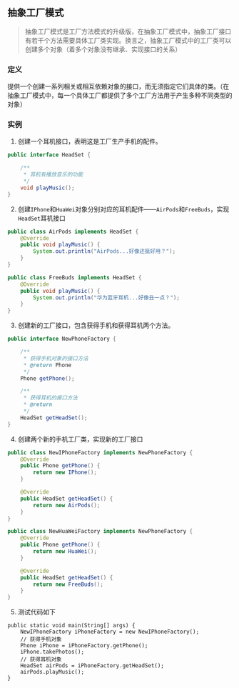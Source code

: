 ## 抽象工厂模式
> 抽象工厂模式是工厂方法模式的升级版，在抽象工厂模式中，抽象工厂接口有若干个方法需要具体工厂类实现。换言之，抽象工厂模式中的工厂类可以创建多个对象（着多个对象没有继承、实现接口的关系）

### 定义
提供一个创建一系列相关或相互依赖对象的接口，而无须指定它们具体的类。（在抽象工厂模式中，每一个具体工厂都提供了多个工厂方法用于产生多种不同类型的对象）

### 实例
1. 创建一个耳机接口，表明这是工厂生产手机的配件。
````java
public interface HeadSet {

    /**
     * 耳机有播放音乐的功能
     */
    void playMusic();
}
````

2. 创建`IPhone`和`HuaWei`对象分别对应的耳机配件——`AirPods`和`FreeBuds`，实现`HeadSet`耳机接口
````java
public class AirPods implements HeadSet {
    @Override
    public void playMusic() {
        System.out.println("AirPods...好像还挺好用？");
    }
}

public class FreeBuds implements HeadSet {
    @Override
    public void playMusic() {
        System.out.println("华为蓝牙耳机...好像丑一点？");
    }
}
````

3. 创建新的工厂接口，包含获得手机和获得耳机两个方法。
````java
public interface NewPhoneFactory {

    /**
     * 获得手机对象的接口方法
     * @return Phone
     */
    Phone getPhone();

    /**
     * 获得耳机的接口方法
     * @return
     */
    HeadSet getHeadSet();
}
````

4. 创建两个新的手机工厂类，实现新的工厂接口
````java
public class NewIPhoneFactory implements NewPhoneFactory {
    @Override
    public Phone getPhone() {
        return new IPhone();
    }

    @Override
    public HeadSet getHeadSet() {
        return new AirPods();
    }
}

public class NewHuaWeiFactory implements NewPhoneFactory {
    @Override
    public Phone getPhone() {
        return new HuaWei();
    }

    @Override
    public HeadSet getHeadSet() {
        return new FreeBuds();
    }
}
````

5. 测试代码如下
````$xslt
public static void main(String[] args) {
    NewIPhoneFactory iPhoneFactory = new NewIPhoneFactory();
    // 获得手机对象
    Phone iPhone = iPhoneFactory.getPhone();
    iPhone.takePhotos();
    // 获得耳机对象
    HeadSet airPods = iPhoneFactory.getHeadSet();
    airPods.playMusic();
}
````